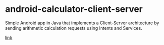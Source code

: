 # android-calculator-client-server
Simple Android app in Java that implements a Client-Server architecture by sending arithmetic calculation requests using Intents and Services.

[link](https://stackoverflow.com/questions/67648647/android-11-starting-a-service-of-another-app)
